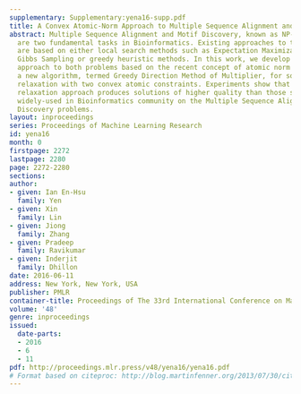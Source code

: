 ```yaml
---
supplementary: Supplementary:yena16-supp.pdf
title: A Convex Atomic-Norm Approach to Multiple Sequence Alignment and Motif Discovery
abstract: Multiple Sequence Alignment and Motif Discovery, known as NP-hard problems,
  are two fundamental tasks in Bioinformatics. Existing approaches to these two problems
  are based on either local search methods such as Expectation Maximization (EM),
  Gibbs Sampling or greedy heuristic methods. In this work, we develop a convex relaxation
  approach to both problems based on the recent concept of atomic norm and develop
  a new algorithm, termed Greedy Direction Method of Multiplier, for solving the convex
  relaxation with two convex atomic constraints. Experiments show that our convex
  relaxation approach produces solutions of higher quality than those standard tools
  widely-used in Bioinformatics community on the Multiple Sequence Alignment and Motif
  Discovery problems.
layout: inproceedings
series: Proceedings of Machine Learning Research
id: yena16
month: 0
firstpage: 2272
lastpage: 2280
page: 2272-2280
sections: 
author:
- given: Ian En-Hsu
  family: Yen
- given: Xin
  family: Lin
- given: Jiong
  family: Zhang
- given: Pradeep
  family: Ravikumar
- given: Inderjit
  family: Dhillon
date: 2016-06-11
address: New York, New York, USA
publisher: PMLR
container-title: Proceedings of The 33rd International Conference on Machine Learning
volume: '48'
genre: inproceedings
issued:
  date-parts:
  - 2016
  - 6
  - 11
pdf: http://proceedings.mlr.press/v48/yena16/yena16.pdf
# Format based on citeproc: http://blog.martinfenner.org/2013/07/30/citeproc-yaml-for-bibliographies/
---
```

